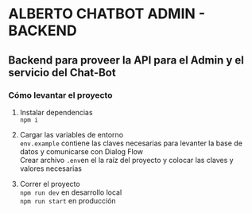 # ALBERTO CHATBOT ADMIN - BACKEND

## Backend para proveer la API para el Admin y el servicio del Chat-Bot

### Cómo levantar el proyecto

1. Instalar dependencias  
   `npm i`

2. Cargar las variables de entorno  
   `env.example` contiene las claves necesarias para levanter la base de datos y comunicarse
   con Dialog Flow  
   Crear archivo `.env`en el la raíz del proyecto y colocar las claves y valores necesarias

3. Correr el proyecto  
   `npm run dev` en desarrollo local  
   `npm run start` en producción

